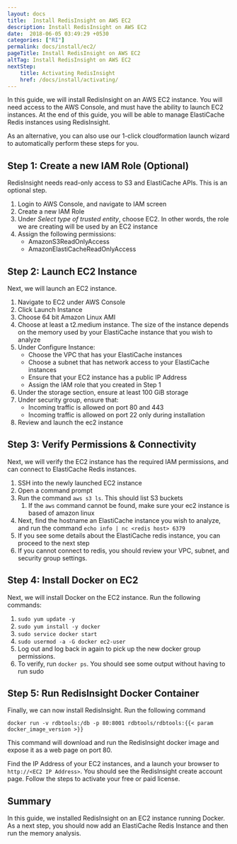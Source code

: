 ```yaml
---
layout: docs
title:  Install RedisInsight on AWS EC2
description: Install RedisInsight on AWS EC2
date:  2018-06-05 03:49:29 +0530
categories: ["RI"]
permalink: docs/install/ec2/
pageTitle: Install RedisInsight on AWS EC2
altTag: Install RedisInsight on AWS EC2
nextStep:
    title: Activating RedisInsight
    href: /docs/install/activating/
---
```

In this guide, we will install RedisInsight on an AWS EC2 instance. You will need access to the AWS Console, and must have the ability to launch EC2 instances. At the end of this guide, you will be able to manage ElastiCache Redis instances using RedisInsight.

As an alternative, you can also use our 1-click cloudformation launch wizard to automatically perform these steps for you.

Step 1: Create a new IAM Role (Optional)
--------------

RedisInsight needs read-only access to S3 and ElastiCache APIs. This is an optional step.

1. Login to AWS Console, and navigate to IAM screen
1. Create a new IAM Role
1. Under *Select type of trusted entity*, choose EC2. In other words, the role we are creating will be used by an EC2 instance
1. Assign the following permissions:
    * AmazonS3ReadOnlyAccess
    * AmazonElastiCacheReadOnlyAccess

Step 2: Launch EC2 Instance
--------------

Next, we will launch an EC2 instance.

1. Navigate to EC2 under AWS Console
1. Click Launch Instance
1. Choose 64 bit Amazon Linux AMI
1. Choose at least a t2.medium instance. The size of the instance depends on the memory used by your ElastiCache instance that you wish to analyze
1. Under Configure Instance:
   * Choose the VPC that has your ElastiCache instances
   * Choose a subnet that has network access to your ElastiCache instances
   * Ensure that your EC2 instance has a public IP Address
   * Assign the IAM role that you created in Step 1
1. Under the storage section, ensure at least 100 GiB storage
1. Under security group, ensure that:
    * Incoming traffic is allowed on port 80 and 443
    * Incoming traffic is allowed on port 22 only during installation
1. Review and launch the ec2 instance

Step 3: Verify Permissions & Connectivity
----------

Next, we will verify the EC2 instance has the required IAM permissions, and can connect to ElastiCache Redis instances.

1. SSH into the newly launched EC2 instance
1. Open a command prompt
1. Run the command `aws s3 ls`. This should list S3 buckets
    1. If the `aws` command cannot be found, make sure your ec2 instance is based of amazon linux
1. Next, find the hostname an ElastiCache instance you wish to analyze, and run the command `echo info | nc <redis host> 6379`
1. If you see some details about the ElastiCache redis instance, you can proceed to the next step
1. If you cannot connect to redis, you should review your VPC, subnet, and security group settings.

Step 4: Install Docker on EC2
-------

Next, we will install Docker on the EC2 instance. Run the following commands:

1. `sudo yum update -y`
1. `sudo yum install -y docker`
1. `sudo service docker start`
1. `sudo usermod -a -G docker ec2-user`
1. Log out and log back in again to pick up the new docker group permissions.
1. To verify, run `docker ps`. You should see some output without having to run sudo

Step 5: Run RedisInsight Docker Container
-------

Finally, we can now install RedisInsight. Run the following command

`docker run -v rdbtools:/db -p 80:8001 rdbtools/rdbtools:{{< param docker_image_version >}}`

This command will download and run the RedisInsight docker image and expose it as a web page on port 80.

Find the IP Address of your EC2 instances, and a launch your browser to `http://<EC2 IP Address>`. You should see the RedisInsight create account page. Follow the steps to activate your free or paid license.

Summary
------

In this guide, we installed RedisInsight on an EC2 instance running Docker. As a next step, you should now add an ElastiCache Redis Instance and then run the memory analysis.

